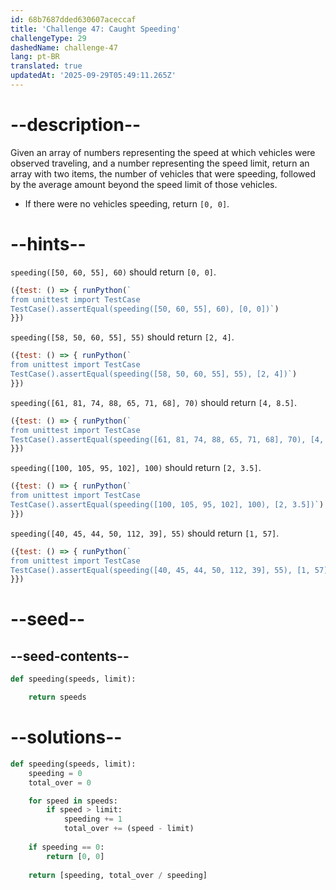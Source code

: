 ```yaml
---
id: 68b7687dded630607aceccaf
title: 'Challenge 47: Caught Speeding'
challengeType: 29
dashedName: challenge-47
lang: pt-BR
translated: true
updatedAt: '2025-09-29T05:49:11.265Z'
---
```


# --description--

Given an array of numbers representing the speed at which vehicles were observed traveling, and a number representing the speed limit, return an array with two items, the number of vehicles that were speeding, followed by the average amount beyond the speed limit of those vehicles.

- If there were no vehicles speeding, return `[0, 0]`.

# --hints--

`speeding([50, 60, 55], 60)` should return `[0, 0]`.

```js
({test: () => { runPython(`
from unittest import TestCase
TestCase().assertEqual(speeding([50, 60, 55], 60), [0, 0])`)
}})
```

`speeding([58, 50, 60, 55], 55)` should return `[2, 4]`.

```js
({test: () => { runPython(`
from unittest import TestCase
TestCase().assertEqual(speeding([58, 50, 60, 55], 55), [2, 4])`)
}})
```

`speeding([61, 81, 74, 88, 65, 71, 68], 70)` should return `[4, 8.5]`.

```js
({test: () => { runPython(`
from unittest import TestCase
TestCase().assertEqual(speeding([61, 81, 74, 88, 65, 71, 68], 70), [4, 8.5])`)
}})
```

`speeding([100, 105, 95, 102], 100)` should return `[2, 3.5]`.

```js
({test: () => { runPython(`
from unittest import TestCase
TestCase().assertEqual(speeding([100, 105, 95, 102], 100), [2, 3.5])`)
}})
```

`speeding([40, 45, 44, 50, 112, 39], 55)` should return `[1, 57]`.

```js
({test: () => { runPython(`
from unittest import TestCase
TestCase().assertEqual(speeding([40, 45, 44, 50, 112, 39], 55), [1, 57])`)
}})
```

# --seed--

## --seed-contents--

```py
def speeding(speeds, limit):

    return speeds
```

# --solutions--

```py
def speeding(speeds, limit):
    speeding = 0
    total_over = 0

    for speed in speeds:
        if speed > limit:
            speeding += 1
            total_over += (speed - limit)
    
    if speeding == 0:
        return [0, 0]
    
    return [speeding, total_over / speeding]
```
